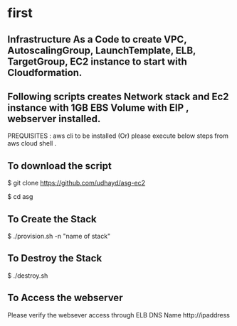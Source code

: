 # first

## Infrastructure As a Code to create VPC, AutoscalingGroup, LaunchTemplate, ELB, TargetGroup, EC2 instance to start with Cloudformation.
## Following scripts creates Network stack and Ec2 instance with 1GB EBS Volume with EIP , webserver installed.

PREQUISITES : aws cli to be installed (Or) please execute below steps from aws cloud shell .

## To download the script
$ git clone  https://github.com/udhayd/asg-ec2

$ cd asg

## To Create the Stack
$ ./provision.sh -n "name of stack"

## To Destroy the Stack
$ ./destroy.sh

## To Access the webserver
Please verify the websever access through ELB DNS Name http://ipaddress
